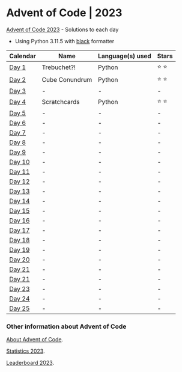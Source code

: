 # Advent of Code | 2023

[Advent of Code 2023](https://adventofcode.com/2023) - Solutions to each day

- Using Python 3.11.5 with [black](https://github.com/psf/black) formatter

| Calendar                                       | Name           | Language(s) used | Stars         |
| ---------------------------------------------- | -------------- | ---------------- | ------------- |
| [Day 1](https://adventofcode.com/2023/day/1)   | Trebuchet?!    | Python           | :star: :star: |
| [Day 2](https://adventofcode.com/2023/day/2)   | Cube Conundrum | Python           | :star: :star: |
| [Day 3](https://adventofcode.com/2023/day/3)   | -              | -                | -             |
| [Day 4](https://adventofcode.com/2023/day/4)   | Scratchcards   | Python           | :star: :star: |
| [Day 5](https://adventofcode.com/2023/day/5)   | -              | -                | -             |
| [Day 6](https://adventofcode.com/2023/day/6)   | -              | -                | -             |
| [Day 7](https://adventofcode.com/2023/day/7)   | -              | -                | -             |
| [Day 8](https://adventofcode.com/2023/day/8)   | -              | -                | -             |
| [Day 9](https://adventofcode.com/2023/day/9)   | -              | -                | -             |
| [Day 10](https://adventofcode.com/2023/day/10) | -              | -                | -             |
| [Day 11](https://adventofcode.com/2023/day/11) | -              | -                | -             |
| [Day 12](https://adventofcode.com/2023/day/12) | -              | -                | -             |
| [Day 13](https://adventofcode.com/2023/day/13) | -              | -                | -             |
| [Day 14](https://adventofcode.com/2023/day/14) | -              | -                | -             |
| [Day 15](https://adventofcode.com/2023/day/15) | -              | -                | -             |
| [Day 16](https://adventofcode.com/2023/day/16) | -              | -                | -             |
| [Day 17](https://adventofcode.com/2023/day/17) | -              | -                | -             |
| [Day 18](https://adventofcode.com/2023/day/18) | -              | -                | -             |
| [Day 19](https://adventofcode.com/2023/day/19) | -              | -                | -             |
| [Day 20](https://adventofcode.com/2023/day/20) | -              | -                | -             |
| [Day 21](https://adventofcode.com/2023/day/21) | -              | -                | -             |
| [Day 21](https://adventofcode.com/2023/day/22) | -              | -                | -             |
| [Day 23](https://adventofcode.com/2023/day/23) | -              | -                | -             |
| [Day 24](https://adventofcode.com/2023/day/24) | -              | -                | -             |
| [Day 25](https://adventofcode.com/2023/day/25) | -              | -                | -             |

### Other information about **Advent of Code**

[About Advent of Code](https://adventofcode.com/2023/about).

[Statistics 2023](https://adventofcode.com/2023/stats).

[Leaderboard 2023](https://adventofcode.com/2023/leaderboard).
